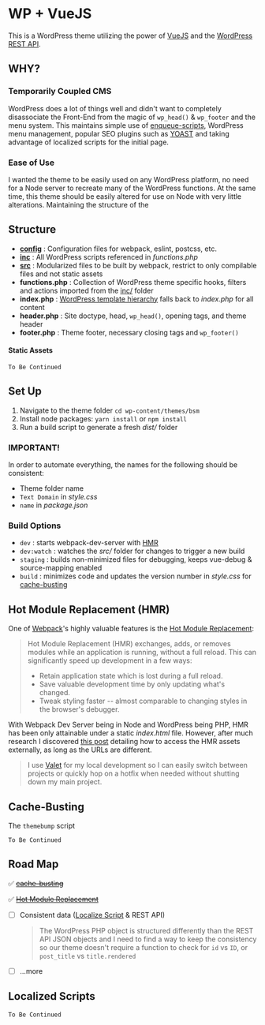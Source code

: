 # WP + VueJS

This is a WordPress theme utilizing the power of [VueJS](https://vuejs.org/) and the [WordPress REST API](https://developer.wordpress.org/rest-api/).

## WHY?

### Temporarily Coupled CMS
WordPress does a lot of things well and didn't want to completely disassociate the Front-End from the magic of `wp_head()` & `wp_footer` and the menu system. This maintains simple use of [enqueue-scripts](/blob/master/inc/enqueue-scripts.php), WordPress menu management, popular SEO plugins such as [YOAST](https://yoast.com/wordpress/plugins/seo/) and taking advantage of localized scripts for the initial page.

### Ease of Use

I wanted the theme to be easily used on any WordPress platform, no need for a Node server to recreate many of the WordPress functions. At the same time, this theme should be easily altered for use on Node with very little alterations. Maintaining the structure of the

## Structure
- **[config](/tree/master/config)** : Configuration files for webpack, eslint, postcss, etc.
- **[inc](/tree/master/inc)** : All WordPress scripts referenced in *functions.php*
- **[src](/tree/master/src)** : Modularized files to be built by webpack, restrict to only compilable files and not static assets
- **functions.php** : Collection of WordPress theme specific hooks, filters and actions imported from the [inc/](/tree/master/inc) folder
- **index.php** : [WordPress template hierarchy](https://developer.wordpress.org/themes/basics/template-hierarchy/) falls back to *index.php* for all content
- **header.php** : Site doctype, head, `wp_head()`, opening tags, and theme header
- **footer.php** : Theme footer, necessary closing tags and `wp_footer()`

#### Static Assets

```
To Be Continued
```

## Set Up

1. Navigate to the theme folder `cd wp-content/themes/bsm`
2. Install node packages: `yarn install` or `npm install`
3. Run a build script to generate a fresh *dist/* folder

### IMPORTANT!
In order to automate everything, the names for the following should be consistent:
- Theme folder name
- `Text Domain` in *style.css*
- `name` in *package.json*

### Build Options

* `dev` : starts webpack-dev-server with [HMR](#hot-module-replacement-hmr)
* `dev:watch` : watches the *src/* folder for changes to trigger a new build
* `staging` : builds non-minimized files for debugging, keeps vue-debug & source-mapping enabled
* `build` : minimizes code and updates the version number in *style.css* for [cache-busting](#cache-busting)

## Hot Module Replacement (HMR)

One of [Webpack](https://webpack.js.org/)'s highly valuable features is the [Hot Module Replacement](https://webpack.js.org/concepts/hot-module-replacement/):

>Hot Module Replacement (HMR) exchanges, adds, or removes modules while an application is running, without a full reload. This can significantly speed up development in a few ways:
>* Retain application state which is lost during a full reload.
>* Save valuable development time by only updating what's changed.
>* Tweak styling faster -- almost comparable to changing styles in the browser's debugger.

With Webpack Dev Server being in Node and WordPress being PHP, HMR has been only attainable under a static *index.html* file. However, after much research I discovered [this post](https://m.dotdev.co/using-webpack-2-hmr-in-laravel-development-2f632d6d06c6) detailing how to access the HMR assets externally, as long as the URLs are different.

>I use [Valet](https://laravel.com/docs/master/valet) for my local development so I can easily switch between projects or quickly hop on a hotfix when needed without shutting down my main project.

## Cache-Busting

The `themebump` script

```
To Be Continued
```

## Road Map

:white_check_mark: ~~[cache-busting](#cache-busting)~~

:white_check_mark: ~~[Hot Module Replacement](#hot-module-replacement-hmr)~~

- [ ] Consistent data ([Localize Script](#localized-scripts) & REST API)
	> The WordPress PHP object is structured differently than the REST API JSON objects and I need to find a way to keep the consistency so our theme doesn't require a function to check for `id` vs `ID`, or `post_title` vs `title.rendered`
- [ ] ...more

## Localized Scripts

```
To Be Continued
```
